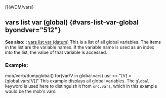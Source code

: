 []{#/DM/vars}
## vars list var (global) {#vars-list-var-global byondver="512"}
**See also:**
:   [vars list var (datum)](#/datum/var/vars)
This is a list of all global variables. The items in the list are the
variable names. If the variable name is used as an index into the list,
the value of that variable is accessed.
### Example:
mob/verb/dumpglobal() for(var/V in global.vars) usr \<\< \"\[V\] =
\[global.vars\[V\]\]\"
This example displays all global variables. The `global` keyword is used
here to distinguish it from `src.vars`, which in this example would be
the mob\'s vars.
